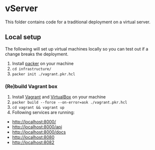 # vServer

This folder contains code for a traditional deployment on a virtual server.

## Local setup

The following will set up virtual machines locally so you can test out if
a change breaks the deployment.

1. Install [packer](https://www.packer.io/) on your machine
1. `cd infrastructure/`
1. `packer init ./vagrant.pkr.hcl`

### (Re)build Vagrant box

1. Install [Vagrant](https://www.vagrantup.com/) and [VirtualBox](https://www.virtualbox.org/) on your machine
1. `packer build --force --on-error=ask ./vagrant.pkr.hcl`
1. `cd vagrant && vagrant up`
1. Following services are running:
- <http://localhost:8000/>
- <http://localhost:8000/api>
- <http://localhost:8000/docs>
- <http://localhost:8080>
- <http://localhost:8082>

